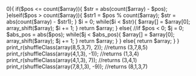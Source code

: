 <?php

function shuffleClass($array, $pos){
    //Handling edge cases
    if(is_array($array) && is_int($pos)){
        //Still Handling edge cases
    if($pos == 0||count($array)  == 0){
        return $array;
    }
    elseif($pos > 0){      
        if($pos <= count($array)){ 
            $str = abs(count($array) - $pos);
        }elseif($pos > count($array)){
            $str1 = $pos % count($array);
            $str = abs(count($array) - $str1);
        } $i = 0;
        while($i < $str){
            $array[] = $array[0];
            array_shift($array);
            $i += 1; 
        }
        return $array;
    }
    else{ //if $pos < 0;
        $j = 0;
        $abs_pos = abs($pos);
        while($j < $abs_pos){
            $array[] = $array[0];
            array_shift($array);
            $j += 1;
        }
        return $array;
    }
    } else{
        return $array;
    }
}

print_r(shuffleClass(array(8,5,3,7), 2)); //returns (3,7,8,5)
print_r(shuffleClass(array(4,1,3), -1)); //returns (1,3,4) 
print_r(shuffleClass(array(4,1,3), 7)); //returns (3,4,1)
print_r(shuffleClass(array(7,8,1,3), -9)); //returns (8,1,3,7)
